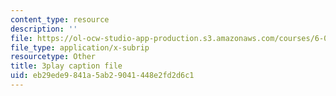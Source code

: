```yaml
---
content_type: resource
description: ''
file: https://ol-ocw-studio-app-production.s3.amazonaws.com/courses/6-004-computation-structures-spring-2017/eb29ede9841a5ab29041448e2fd2d6c1_PmOq8G_hs4o.vtt
file_type: application/x-subrip
resourcetype: Other
title: 3play caption file
uid: eb29ede9-841a-5ab2-9041-448e2fd2d6c1
---
```

